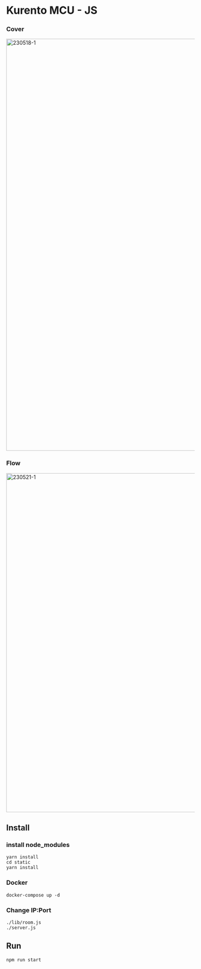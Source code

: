 # Kurento MCU - JS

### Cover

<img width="1102" alt="230518-1" src="https://github.com/jjunohj/MCU-JS/assets/121740394/a9597c51-26f5-4cce-a8a5-d289d972747c">

### Flow

<img width="907" alt="230521-1" src="https://github.com/jjunohj/MCU-JS/assets/121740394/02606d58-861d-4268-84a3-4dbc705bd245">

## Install

### install node_modules

```
yarn install
cd static
yarn install
```

### Docker

```
docker-compose up -d
```

### Change IP:Port

```
./lib/room.js
./server.js
```

## Run

```
npm run start
```

